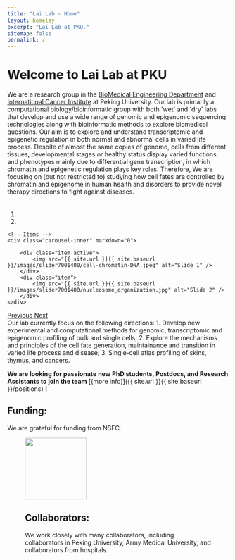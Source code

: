 ```yaml
---
title: "Lai Lab - Home"
layout: homelay
excerpt: "Lai Lab at PKU."
sitemap: false
permalink: /
---
```


# Welcome to Lai Lab at PKU


We are a research group in the [BioMedical Engineering Department](https://bme.bjmu.edu.cn/) and [International Cancer Institute](https://pkuici.bjmu.edu.cn/) at Peking University. Our lab is primarily a computational biology/bioinformatic group with both 'wet' and 'dry' labs that develop and use a wide range of genomic and epigenomic sequencing technologies along with bioinformatic methods to explore biomedical questions. Our aim is to explore and understand transcriptomic and epigenetic regulation in both normal and abnormal cells in varied life process. Despite of almost the same copies of genome, cells from different tissues, developmental stages or healthy status display varied functions and phenotypes mainly due to differential gene transcription, in which chromatin and epigenetic regulation plays key roles. Therefore, We are focusing on (but not restricted to) studying how cell fates are controlled by chromatin and epigenome in human health and disorders to provide novel therapy directions to fight against diseases. <br /> 
　


<div markdown="0" id="carousel" class="carousel slide" data-ride="carousel" data-interval="5000" data-pause="hover" >
    <!-- Menu -->
    <ol class="carousel-indicators">
        <li data-target="#carousel" data-slide-to="0" class="active"></li>
        <li data-target="#carousel" data-slide-to="1"></li>
<!--        <li data-target="#carousel" data-slide-to="2"></li> -->
    </ol>

    <!-- Items -->
    <div class="carousel-inner" markdown="0">

        <div class="item active">
            <img src="{{ site.url }}{{ site.baseurl }}/images/slider7001400/cell-chromatin-DNA.jpeg" alt="Slide 1" />
        </div>
        <div class="item">
            <img src="{{ site.url }}{{ site.baseurl }}/images/slider7001400/nucleosome_organization.jpg" alt="Slide 2" />
        </div>
    </div>
  <a class="left carousel-control" href="#carousel" role="button" data-slide="prev">
    <span class="glyphicon glyphicon-chevron-left" aria-hidden="true"></span>
    <span class="sr-only">Previous</span>
  </a>
  <a class="right carousel-control" href="#carousel" role="button" data-slide="next">
    <span class="glyphicon glyphicon-chevron-right" aria-hidden="true"></span>
    <span class="sr-only">Next</span>
  </a>
</div>
Our lab currently focus on the following directions:
1.	Develop new experimental and computational methods for genomic, transcriptomic and epigenomic profiling of bulk and single cells;
2.	Explore the mechanisms and principles of the cell fate generation, maintainance and transition in varied life process and disease;
3.	Single-cell atlas profiling of skins, thymus, and cancers.


 **We are looking for passionate new PhD students, Postdocs, and Research Assistants to join the team** [(more info)]({{ site.url }}{{ site.baseurl }}/positions) **!**


## Funding:
We are grateful for funding from NSFC.

<figure class="fourth">
<img src="{{ site.url }}{{ site.baseurl }}/images/National_Natural_Science_Foundation_of_China_logo.png" style="width: 140px">
<!-- </figure> -->

## Collaborators:
We work closely with many collaborators, including collaborators in Peking University, Army Medical University, and collaborators from hospitals.
